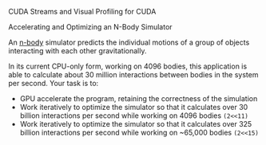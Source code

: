 
CUDA Streams and Visual Profiling for CUDA

Accelerating and Optimizing an N-Body Simulator

An [n-body](https://en.wikipedia.org/wiki/N-body_problem) simulator predicts the individual motions of a group of objects interacting with each other gravitationally. 

In its current CPU-only form, working on 4096 bodies, this application is able to calculate about 30 million interactions between bodies in the system per second. Your task is to:

- GPU accelerate the program, retaining the correctness of the simulation
- Work iteratively to optimize the simulator so that it calculates over 30 billion interactions per second while working on 4096 bodies `(2<<11)`
- Work iteratively to optimize the simulator so that it calculates over 325 billion interactions per second while working on ~65,000 bodies `(2<<15)`
